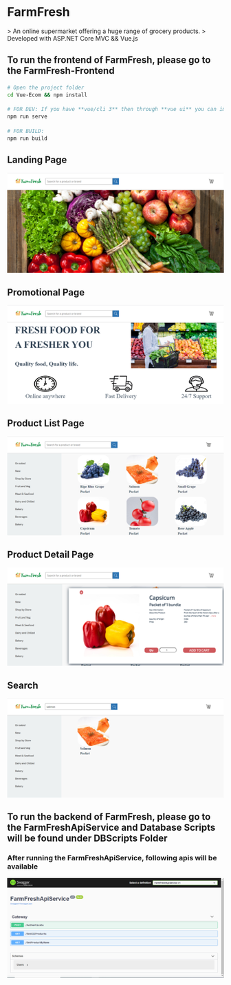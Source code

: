<p align="center">
  <h1>FarmFresh</h1>
</p>
> An online supermarket offering a huge range of grocery products.
>  Developed with ASP.NET Core MVC &&  Vue.js

## To run the frontend of FarmFresh, please go to the FarmFresh-Frontend

``` bash
# Open the project folder
cd Vue-Ecom && npm install

# FOR DEV: If you have **vue/cli 3** then through **vue ui** you can import the file and serve it. else 
npm run serve

# FOR BUILD: 
npm run build
```

## Landing Page
<p align="center">
  <img src="https://github.com/fahmidf3053/FarmFresh/blob/main/Documents/ScreenShots/landingpage.PNG">
</p>

## Promotional Page
<p align="center">
  <img src="https://github.com/fahmidf3053/FarmFresh/blob/main/Documents/ScreenShots/promopage.PNG">
</p>

## Product List Page
<p align="center">
  <img src="https://github.com/fahmidf3053/FarmFresh/blob/main/Documents/ScreenShots/shopping.PNG">
</p>

## Product Detail Page
<p align="center">
  <img src="https://github.com/fahmidf3053/FarmFresh/blob/main/Documents/ScreenShots/productpage.PNG">
</p>

## Search
<p align="center">
  <img src="https://github.com/fahmidf3053/FarmFresh/blob/main/Documents/ScreenShots/searchpage.PNG">
</p>

## To run the backend of FarmFresh, please go to the FarmFreshApiService and Database Scripts will be found under DBScripts Folder

### After running the FarmFreshApiService, following apis will be available
<p align="center">
  <img src="https://github.com/fahmidf3053/FarmFresh/blob/main/Documents/ScreenShots/apilist.PNG">
</p>
